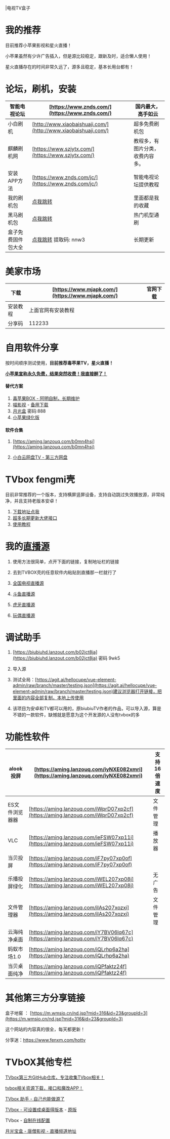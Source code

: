 |电视TV盒子

# 我的推荐

目前推荐小苹果影视和星火直播！

小苹果虽然有少许广告插入，但是源比较稳定，跟新及时，适合懒人使用！

星火直播存在的时间非常久远了，源多且稳定，基本长用台都有！

# **论坛，刷机，安装**

|智能电视论坛|[https://www.znds.com/](https://www.znds.com/)|国内最大，高手如云|
|-|-|-|
|小白刷机|[http://www.xiaobaishuaji.com/](http://www.xiaobaishuaji.com/)|超多免费刷机包|
|麒麟刷机网|[https://www.szjytx.com/](https://www.szjytx.com/)|教程多，有图片分类，收费内容多。|
|安装APP方法|[https://www.znds.com/jc/](https://www.znds.com/jc/)|智能电视论坛提供教程|
|我的刷机包|[点我跳转](https://pan.baidu.com/s/1CgNHzCXL9OAHXwU0yWBJRw?pwd=9999)|里面都是我的收藏|
|黑马刷机包|[点我跳转](https://pan.baidu.com/share/init?surl=OL1AuT0o_ZGKEILfbayEWQ&pwd=6666)|热门机型通刷|
|盒子免费固件包大全|[点我跳转](https://pan.baidu.com/s/1qSmtBgSEbKs6ZFm-yCr-XQ) 提取码: nnw3|长期更新|

# 

# 美家市场

| 下载     | [https://www.mjapk.com/](https://www.mjapk.com/) | 官网下载 |
| -------- | ------------------------------------------------ | -------- |
| 安装教程 | 上面官网有安装教程                               |          |
| 分享码   | 112233                                           |          |



# **自用软件分享**

按时间顺序测试使用，**目前推荐毒苹果TV，星火直播！**

**<u>小苹果宣称永久免费，结果突然收费！我直接醉了！</u>**

#### 替代方案

1. [毒苹果BOX - 阿明自制，长期维护](https://aming.lanzouj.com/i6PsB0ytptbe)
2. [喵影视](http://www.miaotvs.cn) - [备用下载](https://aming.lanzouc.com/iTaHd0y5w22b)
3. [月光盒](https://ygbhbox.lanzouw.com/b03kay7je) 密码:888
4. [小苹果绿化版](https://aming.lanzouc.com/inZut0y5w23c)

#### 软件合集

1. [https://aming.lanzouq.com/b0mn4hsj](https://aming.lanzouq.com/b0mn4hsj)

2. [小白云网盘TV - 第三方网盘](https://crazynoby.github.io/index.html)

   

# TVbox fengmi壳

目前非常推荐的一个版本，支持横屏竖屏设备，支持自动跳过失效播放源，非常纯净，并且支持老版本安卓！

1. [下载地址点我](https://aming.lanzouj.com/b05fy2s6b)
2. [超多长期更新大佬接口](https://www.lige.fit/tvbox)
3. [使用教程](https://wp.haoruan.cc/%E6%95%99%E7%A8%8B%E8%A7%86%E9%A2%91/%E8%A7%86%E9%A2%91%E6%95%99%E7%A8%8B/fengmi-TVBOX.mp4)

# 我的[直播源](https://github.com/YanG-1989/m3u)

1. 使用方法很简单，点开下面的链接，复制地址栏的链接

2. 去到TVBOX壳的任意软件内粘贴到直播那一栏就行了

3. [全国电视直播源](http://shuyuan.miaogongzi.net/shuyuan/1694656546.txt)

4. [斗鱼直播源](http://shuyuan.miaogongzi.net/shuyuan/1694654387.txt)

5. [虎牙直播源](http://shuyuan.miaogongzi.net/shuyuan/1694594580.txt)

6. [玩偶直播源](http://shuyuan.miaogongzi.net/shuyuan/1694649596.txt)

   

# 调试助手

1. [https://biubiuhd.lanzout.com/b02jct8ja](https://biubiuhd.lanzout.com/b02jct8ja) 密码 9wk5

2. 导入源

  3. 测试全局：[https://agit.ai/hellocupe/vue-element-admin/raw/branch/master/testing.json](https://agit.ai/hellocupe/vue-element-admin/raw/branch/master/testing.json)建议浏览器打开链接，把里面的内容全部复制，本地上传使用

4. 该项目为安卓和TV都可以用的，原biubiuTV作者的作品，可以导入源，算是不错的一款软件，缺憾就是愿意为这个开发源的人没有tvbox的多

# 功能性软件

|alook投屏|[https://aming.lanzouq.com/iyNXE082xmri](https://aming.lanzouq.com/iyNXE082xmri)|支持16倍速度|
|-|-|-|
|ES文件浏览器器|[https://aming.lanzouq.com/iWprD07xp2cf](https://aming.lanzouq.com/iWprD07xp2cf)|文件管理|
|VLC|[https://aming.lanzouq.com/ieFSW07xp11i](https://aming.lanzouq.com/ieFSW07xp11i)|播放器|
|当贝投屏|[https://aming.lanzouq.com/iF7py07xp0of](https://aming.lanzouq.com/iF7py07xp0of)||
|乐播投屏绿化|[https://aming.lanzouq.com/iWEL207xp08j](https://aming.lanzouq.com/iWEL207xp08j)|无广告|
|文件管理器|[https://aming.lanzouq.com/iIAs207xozxi](https://aming.lanzouq.com/iIAs207xozxi)|文件管理|
|云海纯净桌面|[https://aming.lanzouq.com/iY7BV06lq67c](https://aming.lanzouq.com/iY7BV06lq67c)||
|蚂蚁市场1.0|[https://aming.lanzouq.com/iQLrhp6a2ha](https://aming.lanzouq.com/iQLrhp6a2ha)||
|当贝桌面纯净|[https://aming.lanzouq.com/iQPfaktz24f](https://aming.lanzouq.com/iQPfaktz24f)||

# 其他第三方分享链接

盒子地窖 ： [https://m.wmsio.cn/nd.jsp?mid=316&id=23&groupId=3](https://m.wmsio.cn/nd.jsp?mid=316&id=23&groupId=3)

这个网站的内容真的很全，每天都更新！

分享迷：https://www.fenxm.com/hottv



# TVbOX其他专栏

[TVbox第三方GitHub仓库，专注收集TVbox相关！](https://github.com/dlgt7/TVbox-interface)

[tvbox相关资源下载，接口和魔改APP！](http://bbs.qiqiv.cn/thread-11973-1-1.html)

[TVbox 助手 - 自己也能做源了](https://aming.lanzouc.com/iyXl80y22b6b)

[TVbox - 可设置成桌面得版本](https://aming.lanzouc.com/icN1u0y9yiqh) - [原版](https://aming.lanzouc.com/i20xq0y9yjqd)

TVbox - [自制在线配置](https://www.bilibili.com/read/cv18070837)

[月光宝盒 - 唐僧影视 - 直播频道地址](https://gitcode.net/ygbh66/test)
